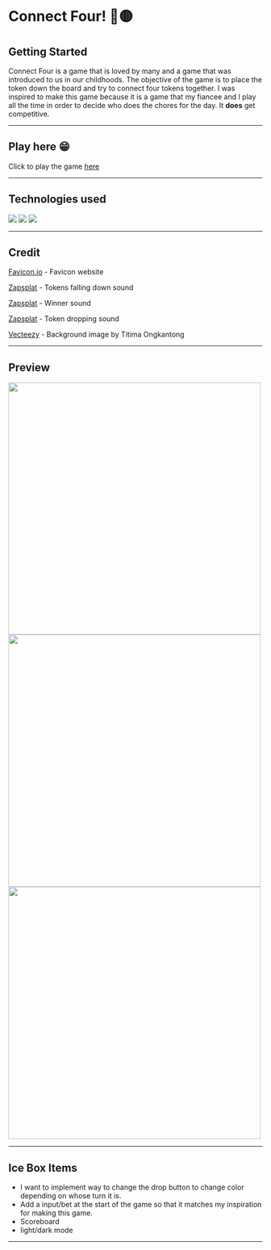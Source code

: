 # Connect Four! 🔴🟡
## Getting Started
Connect Four is a game that is loved by many and a game that was introduced to us in our childhoods. The objective of the game is to place the token down the board and try to connect four tokens together. I was inspired to make this game because it is a game that my fiancee and I play all the time in order to decide who does the chores for the day. It **does** get competitive.
***

## Play here 😁
Click to play the game [here](https://connectfouruo.surge.sh/)
***
## Technologies used
![](https://img.shields.io/badge/JavaScript-F7DF1E?style=for-the-badge&logo=javascript&logoColor=black)
![](https://img.shields.io/badge/HTML5-E34F26?style=for-the-badge&logo=html5&logoColor=white)
![](https://img.shields.io/badge/CSS3-1572B6?style=for-the-badge&logo=css3&logoColor=white)
***
## Credit
[Favicon.io](https://favicon.io/) - Favicon website

[Zapsplat](https://www.zapsplat.com/music/a-few-safety-pins-drop-into-small-card-box-1/) - Tokens falling down sound

[Zapsplat](https://www.zapsplat.com/music/party-horn-blow-paper-tube-roll-out-1/) - Winner sound

[Zapsplat](https://www.zapsplat.com/music/ar-15-m4-rifle-carbine-semi-automatic-assault-rifle-223-5-56x45-drop-bolt-empty-mag/) - Token dropping sound

[Vecteezy](https://www.vecteezy.com/photo/2632227-sound-waves-oscillating-dark-light) - Background image by Titima Ongkantong
***
## Preview
<img src="https://i.imgur.com/j6kOciW.png" width="500px"> 
<img src="https://i.imgur.com/aubbN6i.png" width="500px"> 
<img src="https://i.imgur.com/ZhZci2V.png" width="500px"> 

***

## Ice Box Items
- I want to implement way to change the drop button to change color depending on whose turn it is.
- Add a input/bet at the start of the game so that it matches my inspiration for making this game.
- Scoreboard
- light/dark mode

***
